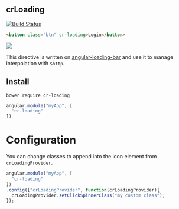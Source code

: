## crLoading
[![Build Status](https://travis-ci.org/ngutils/cr-loading.svg)](https://travis-ci.org/ngutils/cr-loading)  

```html
<button class="btn" cr-loading>Login</button>
```
![](http://s11.postimg.org/8ypjcppz7/crloading_2_1.gif)

This directive is written on [angular-loading-bar](https://github.com/chieffancypants/angular-loading-bar) and use it to manage interpolation with `$http`.

## Install
```
bower require cr-loading 
```
```javascript
angular.module("myApp", [
  "cr-loading"
])
```

# Configuration
You can change classes to append into the icon element from `crLoadingProvider`.
```javascript
angular.module("myApp", [
  "cr-loading"
])
.config(["crLoadingProvider", function(crLoadingProvider){
  crLoadingProvider.setClickSpinnerClass("my custom class");
});
```
